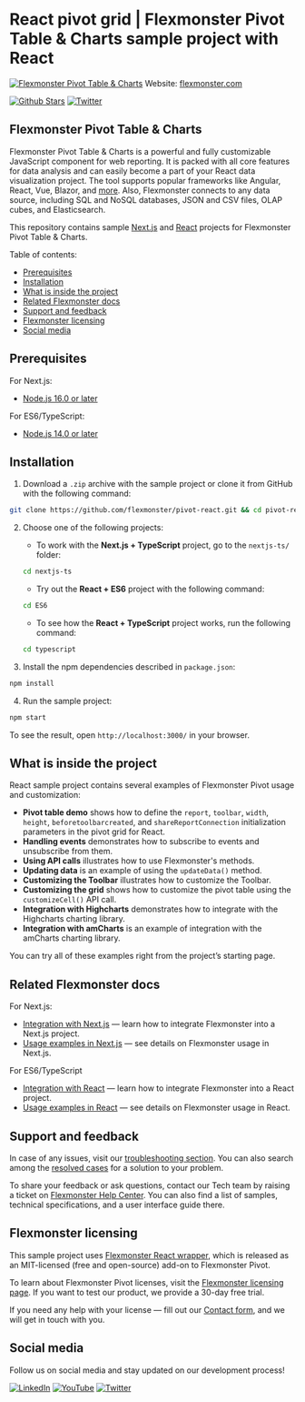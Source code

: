# React pivot grid | Flexmonster Pivot Table & Charts sample project with React
[![Flexmonster Pivot Table & Charts](https://static.flexmonster.com/uploads/2023/09/08090559/react.png)](https://www.flexmonster.com?r=sample_react)
Website: [flexmonster.com](https://www.flexmonster.com?r=sample_react)

[![Github Stars](https://img.shields.io/github/stars/flexmonster?style=social)](https://github.com/flexmonster) [![Twitter](https://img.shields.io/twitter/follow/Flexmonster?style=social)](https://twitter.com/Flexmonster)

## Flexmonster Pivot Table & Charts
Flexmonster Pivot Table & Charts is a powerful and fully customizable JavaScript component for web reporting. It is packed with all core features for data analysis and can easily become a part of your React data visualization project. The tool supports popular frameworks like Angular, React, Vue, Blazor, and [more](https://www.flexmonster.com/doc/available-tutorials-integration?r=sample_react). Also, Flexmonster connects to any data source, including SQL and NoSQL databases, JSON and CSV files, OLAP cubes, and Elasticsearch. 

This repository contains sample [Next.js](https://nextjs.org/) and [React](https://reactjs.org/) projects for Flexmonster Pivot Table & Charts.

Table of contents:

* [Prerequisites](#prerequisites)
* [Installation](#installation)
* [What is inside the project](#what-is-inside-the-project)
* [Related Flexmonster docs](#related-flexmonster-docs)
* [Support and feedback](#support-and-feedback)
* [Flexmonster licensing](#flexmonster-licensing)
* [Social media](#social-media)

## Prerequisites

For Next.js:
- [Node.js 16.0 or later](https://nodejs.org/en/)

For ES6/TypeScript:
- [Node.js 14.0 or later](https://nodejs.org/en/)

## Installation

1. Download a `.zip` archive with the sample project or clone it from GitHub with the following command:

```bash
git clone https://github.com/flexmonster/pivot-react.git && cd pivot-react
```

2. Choose one of the following projects:
    
    - To work with the **Next.js + TypeScript** project, go to the `nextjs-ts/` folder:
    
    ```bash
    cd nextjs-ts
    ```
    
    - Try out the **React + ES6** project with the following command:

    ```bash
    cd ES6
    ```

    - To see how the **React + TypeScript** project works, run the following command:

    ```bash
    cd typescript
    ```

3. Install the npm dependencies described in `package.json`:

```bash
npm install
```

4. Run the sample project:

```bash
npm start 
```

To see the result, open `http://localhost:3000/` in your browser.

## What is inside the project

React sample project contains several examples of Flexmonster Pivot usage and customization:

- **Pivot table demo** shows how to define the `report`, `toolbar`, `width`, `height`, `beforetoolbarcreated`, and `shareReportConnection` initialization parameters in the pivot grid for React. 
- **Handling events** demonstrates how to subscribe to events and unsubscribe from them. 
- **Using API calls** illustrates how to use Flexmonster's methods. 
- **Updating data** is an example of using the `updateData()` method.
- **Customizing the Toolbar** illustrates how to customize the Toolbar.
- **Customizing the grid** shows how to customize the pivot table using the `customizeCell()` API call.
- **Integration with Highcharts** demonstrates how to integrate with the Highcharts charting library.
- **Integration with amCharts** is an example of integration with the amCharts charting library.
  
You can try all of these examples right from the project’s starting page.

## Related Flexmonster docs

For Next.js:
- [Integration with Next.js](https://www.flexmonster.com/doc/integration-with-next-js/?r=sample_react) — learn how to integrate Flexmonster into a Next.js project.
- [Usage examples in Next.js](https://www.flexmonster.com/doc/usage-examples-next-js/?r=sample_react) — see details on Flexmonster usage in Next.js.

For ES6/TypeScript
- [Integration with React](https://www.flexmonster.com/doc/integration-with-react/?r=sample_react) — learn how to integrate Flexmonster into a React project.
- [Usage examples in React](https://www.flexmonster.com/doc/usage-examples-react/?r=sample_react) — see details on Flexmonster usage in React.

## Support and feedback

In case of any issues, visit our [troubleshooting section](https://www.flexmonster.com/doc/typical-errors?r=sample_react). You can also search among the [resolved cases](https://www.flexmonster.com/technical-support?r=sample_react) for a solution to your problem.

To share your feedback or ask questions, contact our Tech team by raising a ticket on [Flexmonster Help Center](https://www.flexmonster.com/help-center?r=sample_react). You can also find a list of samples, technical specifications, and a user interface guide there.

## Flexmonster licensing

This sample project uses [Flexmonster React wrapper](https://github.com/flexmonster/react-flexmonster), which is released as an MIT-licensed (free and open-source) add-on to Flexmonster Pivot.

To learn about Flexmonster Pivot licenses, visit the [Flexmonster licensing page](https://www.flexmonster.com/pivot-table-editions-and-pricing?r=sample_react). 
If you want to test our product, we provide a 30-day free trial.

If you need any help with your license — fill out our [Contact form](https://www.flexmonster.com/contact-our-team?r=sample_react), and we will get in touch with you.

## Social media

Follow us on social media and stay updated on our development process!

[![LinkedIn](https://img.shields.io/badge/LinkedIn-blue?style=for-the-badge&logo=linkedin&logoColor=white)](https://linkedin.com/company/flexmonster) [![YouTube](https://img.shields.io/badge/YouTube-red?style=for-the-badge&logo=youtube&logoColor=white)](https://youtube.com/user/FlexMonsterPivot) [![Twitter](https://img.shields.io/badge/Twitter-blue?style=for-the-badge&logo=twitter&logoColor=white)](https://twitter.com/flexmonster)
